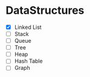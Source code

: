 # DataStructures

- [x] Linked List
- [ ] Stack
- [ ] Queue
- [ ] Tree
- [ ] Heap
- [ ] Hash Table
- [ ] Graph
